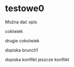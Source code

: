 # testowe0
Można dać opis

coklwiek

drugie cokolwiek

dopiska brunch1

dopiska konflikt
jeszcze konflikt
